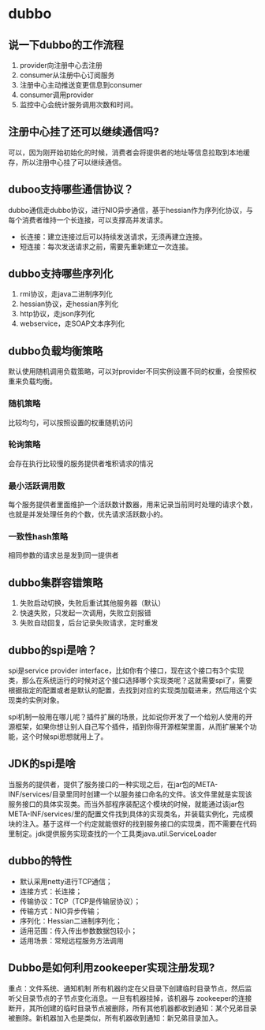 # dubbo

## 说一下dubbo的工作流程
1. provider向注册中心去注册
2. consumer从注册中心订阅服务
3. 注册中心主动推送变更信息到consumer
4. consumer调用provider
5. 监控中心会统计服务调用次数和时间。

## 注册中心挂了还可以继续通信吗?
可以，因为刚开始初始化的时候，消费者会将提供者的地址等信息拉取到本地缓存，所以注册中心挂了可以继续通信。

## duboo支持哪些通信协议？
dubbo通信走dubbo协议，进行NIO异步通信，基于hessian作为序列化协议，与每个消费者维持一个长连接，可以支撑高并发请求。

- 长连接：建立连接过后可以持续发送请求，无须再建立连接。
- 短连接：每次发送请求之前，需要先重新建立一次连接。

## dubbo支持哪些序列化
1. rmi协议，走java二进制序列化
2. hessian协议，走hessian序列化
3. http协议，走json序列化
4. webservice，走SOAP文本序列化

## dubbo负载均衡策略
默认使用随机调用负载策略，可以对provider不同实例设置不同的权重，会按照权重来负载均衡。
### 随机策略
比较均匀，可以按照设置的权重随机访问

### 轮询策略
会存在执行比较慢的服务提供者堆积请求的情况

### 最小活跃调用数
每个服务提供者里面维护一个活跃数计数器，用来记录当前同时处理的请求个数，也就是并发处理任务的个数，优先请求活跃数小的。

### 一致性hash策略
相同参数的请求总是发到同一提供者

## dubbo集群容错策略
1. 失败启动切换，失败后重试其他服务器（默认）
2. 快速失败，只发起一次调用，失败立刻报错
3. 失败自动回复，后台记录失败请求，定时重发

## dubbo的spi是啥？
spi是service provider interface，比如你有个接口，现在这个接口有3个实现类，那么在系统运行的时候对这个接口选择哪个实现类呢？这就需要spi了，需要根据指定的配置或者是默认的配置，去找到对应的实现类加载进来，然后用这个实现类的实例对象。

spi机制一般用在哪儿呢？插件扩展的场景，比如说你开发了一个给别人使用的开源框架，如果你想让别人自己写个插件，插到你得开源框架里面，从而扩展某个功能，这个时候spi思想就用上了。

## JDK的spi是啥
当服务的提供者，提供了服务接口的一种实现之后，在jar包的META-INF/services/目录里同时创建一个以服务接口命名的文件。该文件里就是实现该服务接口的具体实现类。而当外部程序装配这个模块的时候，就能通过该jar包META-INF/services/里的配置文件找到具体的实现类名，并装载实例化，完成模块的注入。基于这样一个约定就能很好的找到服务接口的实现类，而不需要在代码里制定。jdk提供服务实现查找的一个工具类java.util.ServiceLoader

## dubbo的特性
- 默认采用netty进行TCP通信；
- 连接方式：长连接；
- 传输协议：TCP（TCP是传输层协议）；
- 传输方式：NIO异步传输；
- 序列化：Hessian二进制序列化；
- 适用范围：传入传出参数数据包较小；
- 适用场景：常规远程服务方法调用

## Dubbo是如何利用zookeeper实现注册发现?
重点：文件系统、通知机制
所有机器约定在父目录下创建临时目录节点，然后监听父目录节点的子节点变化消息。一旦有机器挂掉，该机器与 zookeeper的连接断开，其所创建的临时目录节点被删除，所有其他机器都收到通知：某个兄弟目录被删除。新机器加入也是类似，所有机器收到通知：新兄弟目录加入。